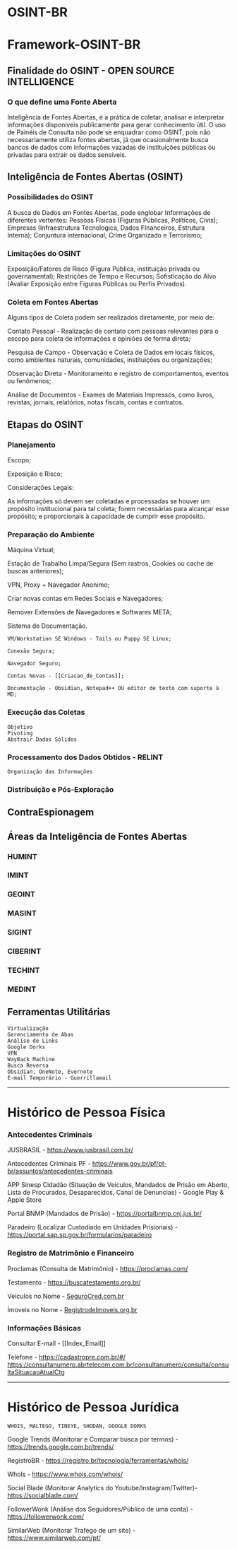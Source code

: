 # OSINT-BR

# Framework-OSINT-BR

## Finalidade do OSINT - OPEN SOURCE INTELLIGENCE
### O que define uma Fonte Aberta

Inteligência de Fontes Abertas, é a prática de coletar, analisar e interpretar informações disponíveis publicamente para gerar conhecimento útil.
O uso de Painéis de Consulta não pode se enquadrar como OSINT, pois não necessariamente utiliza fontes abertas, já que ocasionalmente busca bancos de dados com informações vazadas de instituições públicas ou privadas para extrair os dados sensíveis.

## Inteligência de Fontes Abertas (OSINT)
  ###	Possibilidades do OSINT
  A busca de Dados em Fontes Abertas, pode englobar Informações de diferentes vertentes:
  Pessoas Físicas (Figuras Públicas, Políticos, Civis);
  Empresas (Infraestrutura Técnologica, Dados FInanceiros, Estrutura Interna);
  Conjuntura internacional;
  Crime Organizado e Terrorismo;
  
  ###	Limitações do OSINT
  Exposição/Fatores de Risco (Figura Pública, instituição privada ou governamental);
  Restrições de Tempo e Recursos;
  Sofisticação do Alvo (Avaliar Exposição entre Figuras Públicas ou Perfis Privados).
  
  ###	Coleta em Fontes Abertas
  Alguns tipos de Coleta podem ser realizados diretamente, por meio de:
  
  Contato Pessoal - Realização de contato com pessoas relevantes para o escopo para coleta de informações e opiniões de forma direta;
  
  Pesquisa de Campo - Observação e Coleta de Dados em locais físicos, como ambientes naturais, comunidades, instituições ou organizações;
  
  Observação Direta - Monitoramento e registro de comportamentos, eventos ou fenômenos;
  
  Análise de Documentos - Exames de Materiais Impressos, como livros, revistas, jornais, relatórios, notas fiscais, contas e contratos.

## Etapas do OSINT
###	Planejamento
Escopo;

Exposição e Risco;

Considerações Legais:

As informações só devem ser coletadas e processadas se houver um propósito institucional para tal coleta; forem necessárias para alcançar esse propósito; e proporcionais à capacidade de cumprir esse propósito.

  ###	Preparação do Ambiente
Máquina Virtual;
  
Estação de Trabalho Limpa/Segura (Sem rastros, Cookies ou cache de buscas anteriores);

VPN, Proxy + Navegador Anonimo;

Criar novas contas em Redes Sociais e Navegadores;

Remover Extensões de Navegadores e Softwares META;

Sistema de Documentação.

	VM/Workstation SE Windows - Tails ou Puppy SE Linux;
 
	Conexão Segura;
 
	Navegador Seguro;
 
	Contas Novas - [[Criacao_de_Contas]];
 
	Documentação - Obsidian, Notepad++ OU editor de texto com suporte à MD;
 
  ###	Execução das Coletas
	Objetivo
	Pivoting
	Abstrair Dados Sólidos
  ###	Processamento dos Dados Obtidos - RELINT
	Organização das Informações
  ###	Distribuição e Pós-Exploração

## ContraEspionagem

## Áreas da Inteligência de Fontes Abertas
  ###	HUMINT
  ###	IMINT
  ###	GEOINT
  ###	MASINT
  ###	SIGINT
  ###	CIBERINT
  ###	TECHINT
  ###	MEDINT

## Ferramentas Utilitárias
	Virtualização
	Gerenciamento de Abas
	Análise de Links
	Google Dorks
	VPN
	WayBack Machine
	Busca Reversa
	Obsidian, OneNote, Evernote
	E-mail Temporário - Guerrillamail


-------------------------------------------------

# Histórico de Pessoa Física

### Antecedentes Criminais

JUSBRASIL - https://www.jusbrasil.com.br/

Antecedentes Criminais PF - https://www.gov.br/pf/pt-br/assuntos/antecedentes-criminais

APP Sinesp Cidadão (Situação de Veículos, Mandados de Prisão em Aberto, Lista de Procurados, Desaparecidos, Canal de Denuncias) - Google Play & Apple Store

Portal BNMP (Mandados de Prisão) - https://portalbnmp.cnj.jus.br/

Paradeiro (Localizar Custodiado em Unidades Prisionais) - https://portal.sap.sp.gov.br/formularios/paradeiro


### Registro de Matrimônio e Financeiro

Proclamas (Consulta de Matrimônio) - https://proclamas.com/

Testamento - https://buscatestamento.org.br/

Veículos no Nome - [SeguroCred.com.br](https://segurocred.com.br/)

Ímoveis no Nome - [RegistrodeImoveis.org.br](https://www.registrodeimoveis.org.br/)


### Informações Básicas

Consultar E-mail - [[Index_Email]]

Telefone - https://cadastropre.com.br/#/
https://consultanumero.abrtelecom.com.br/consultanumero/consulta/consultaSituacaoAtualCtg


-------------------------------------------------

# Histórico de Pessoa Jurídica

	WHOIS, MALTEGO, TINEYE, SHODAN, GOOGLE DORKS

 Google Trends (Monitorar e Comparar busca por termos) - https://trends.google.com.br/trends/

 RegistroBR - https://registro.br/tecnologia/ferramentas/whois/

 WhoIs - https://www.whois.com/whois/

 Social Blade (Monitorar Analytics do Youtube/Instagram/Twitter)- https://socialblade.com/

 FollowerWonk (Análise dos Seguidores/Público de uma conta) - https://followerwonk.com/

 SimilarWeb (Monitorar Trafego de um site) - https://www.similarweb.com/pt/
